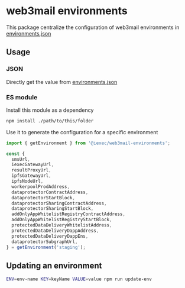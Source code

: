 # web3mail environments

This package centralize the configuration of web3mail environments in [environments.json](./environments.json)

## Usage

### JSON

Directly get the value from [environments.json](./environments.json)

### ES module

Install this module as a dependency

```sh
npm install ./path/to/this/folder
```

Use it to generate the configuration for a specific environment

```js
import { getEnvironment } from '@iexec/web3mail-environments';

const {
  smsUrl,
  iexecGatewayUrl,
  resultProxyUrl,
  ipfsGatewayUrl,
  ipfsNodeUrl,
  workerpoolProdAddress,
  dataprotectorContractAddress,
  dataprotectorStartBlock,
  dataprotectorSharingContractAddress,
  dataprotectorSharingStartBlock,
  addOnlyAppWhitelistRegistryContractAddress,
  addOnlyAppWhitelistRegistryStartBlock,
  protectedDataDeliveryWhitelistAddress,
  protectedDataDeliveryDappAddress,
  protectedDataDeliveryDappEns,
  dataprotectorSubgraphUrl,
} = getEnvironment('staging');
```

## Updating an environment

```sh
ENV=env-name KEY=keyName VALUE=value npm run update-env
```

